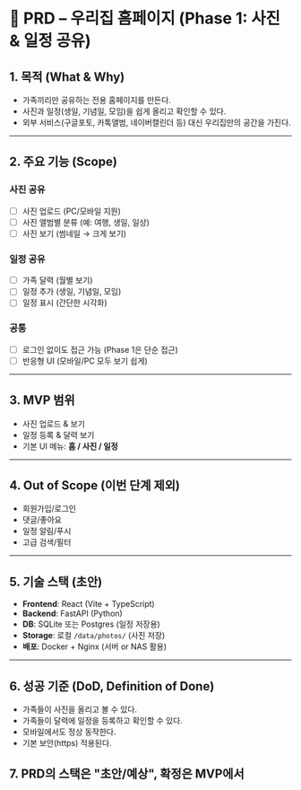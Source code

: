 # 📑 PRD – 우리집 홈페이지 (Phase 1: 사진 & 일정 공유)

## 1. 목적 (What & Why)
- 가족끼리만 공유하는 전용 홈페이지를 만든다.
- 사진과 일정(생일, 기념일, 모임)을 쉽게 올리고 확인할 수 있다.
- 외부 서비스(구글포토, 카톡앨범, 네이버캘린더 등) 대신 우리집만의 공간을 가진다.

---

## 2. 주요 기능 (Scope)

### 사진 공유
- [ ] 사진 업로드 (PC/모바일 지원)
- [ ] 사진 앨범별 분류 (예: 여행, 생일, 일상)
- [ ] 사진 보기 (썸네일 → 크게 보기)

### 일정 공유
- [ ] 가족 달력 (월별 보기)
- [ ] 일정 추가 (생일, 기념일, 모임)
- [ ] 일정 표시 (간단한 시각화)

### 공통
- [ ] 로그인 없이도 접근 가능 (Phase 1은 단순 접근)
- [ ] 반응형 UI (모바일/PC 모두 보기 쉽게)

---

## 3. MVP 범위
- 사진 업로드 & 보기
- 일정 등록 & 달력 보기
- 기본 UI 메뉴: **홈 / 사진 / 일정**

---

## 4. Out of Scope (이번 단계 제외)
- 회원가입/로그인
- 댓글/좋아요
- 일정 알림/푸시
- 고급 검색/필터

---

## 5. 기술 스택 (초안)
- **Frontend**: React (Vite + TypeScript)
- **Backend**: FastAPI (Python)
- **DB**: SQLite 또는 Postgres (일정 저장용)
- **Storage**: 로컬 `/data/photos/` (사진 저장)
- **배포**: Docker + Nginx (서버 or NAS 활용)

---

## 6. 성공 기준 (DoD, Definition of Done)
- 가족들이 사진을 올리고 볼 수 있다.
- 가족들이 달력에 일정을 등록하고 확인할 수 있다.
- 모바일에서도 정상 동작한다.
- 기본 보안(https) 적용된다.

## 7. PRD의 스택은 "초안/예상", 확정은 MVP에서
